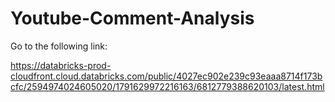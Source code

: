 # Youtube-Comment-Analysis

Go to the following link:

https://databricks-prod-cloudfront.cloud.databricks.com/public/4027ec902e239c93eaaa8714f173bcfc/2594974024605020/1791629972216163/6812779388620103/latest.html
